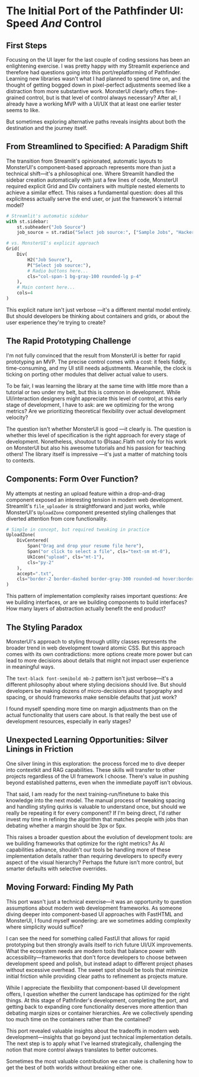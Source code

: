 # The Initial Port of the Pathfinder UI: Speed <i>And</i> Control 

## First Steps

Focusing on the UI layer for the last couple of coding sessions has been an enlightening exercise. I was pretty happy with my Streamlit experience and therefore had questions going into this port/replatforming of Pathfinder. Learning new libraries wasn't what I had planned to spend time on, and the thought of getting bogged down in pixel-perfect adjustments seemed like a distraction from more substantive work. MonsterUI clearly offers fine-grained control, but is that level of control always necessary? After all, I already have a working MVP with a UI/UX that at least one earlier tester seems to like.

But sometimes exploring alternative paths reveals insights about both the destination and the journey itself.

## From Streamlined to Specified: A Paradigm Shift

The transition from Streamlit's opinionated, automatic layouts to MonsterUI's component-based approach represents more than just a technical shift—it's a philosophical one. Where Streamlit handled the sidebar creation automatically with just a few lines of code, MonsterUI required explicit Grid and Div containers with multiple nested elements to achieve a similar effect. This raises a fundamental question: does all this explicitness actually serve the end user, or just the framework's internal model?

```python
# Streamlit's automatic sidebar
with st.sidebar:
    st.subheader("Job Source")
    job_source = st.radio("Select job source:", ["Sample Jobs", "Hacker News Jobs", "RemoteOK Jobs"])

# vs. MonsterUI's explicit approach
Grid(
    Div(
        H2("Job Source"),
        P("Select job source:"),
        # Radio buttons here...
        cls="col-span-1 bg-gray-100 rounded-lg p-4"
    ),
    # Main content here...
    cols=4
)
```

This explicit nature isn't just verbose —it's a different mental model entirely. But should developers be thinking about containers and grids, or about the user experience they're trying to create?

## The Rapid Prototyping Challenge

I'm not fully convinced that the result from MonsterUI is better for rapid prototyping an MVP. The precise control comes with a cost: it feels fiddly, time-consuming, and my UI still needs adjustments. Meanwhile, the clock is ticking on porting other modules that deliver actual value to users.

To be fair, I was learning the library at the same time with little more than a tutorial or two under my belt, but this is common in development. While UI/interaction designers might appreciate this level of control, at this early stage of development, I have to ask: are we optimizing for the wrong metrics? Are we prioritizing theoretical flexibility over actual development velocity?

The question isn't whether MonsterUI is good —it clearly is. The question is whether this level of specification is the right approach for every stage of development. Nonetheless, shoutout to @Isaac.Flath not only for his work on MonsterUI but also his awesome tutorials and his passion for teaching others! The library itself is impressive —it's just a matter of matching tools to contexts.

## Components: Form Over Function?

My attempts at nesting an upload feature within a drop-and-drag component exposed an interesting tension in modern web development. Streamlit's `file_uploader` is straightforward and just works, while MonsterUI's `UploadZone` component presented styling challenges that diverted attention from core functionality.

```python
# Simple in concept, but required tweaking in practice
UploadZone(
    DivCentered(
        Span("Drag and drop your resume file here"),
        Span("or click to select a file", cls="text-sm mt-0"),
        UkIcon("upload", cls="mt-1"),
        cls="py-2"
    ),
    accept=".txt",
    cls="border-2 border-dashed border-gray-300 rounded-md hover:border-blue-400"
)
```

This pattern of implementation complexity raises important questions: Are we building interfaces, or are we building components to build interfaces? How many layers of abstraction actually benefit the end product?

## The Styling Paradox

MonsterUI's approach to styling through utility classes represents the broader trend in web development toward atomic CSS. But this approach comes with its own contradictions: more options create more power but can lead to more decisions about details that might not impact user experience in meaningful ways.

The `text-black font-semibold mb-2` pattern isn't just verbose—it's a different philosophy about where styling decisions should live. But should developers be making dozens of micro-decisions about typography and spacing, or should frameworks make sensible defaults that just work?

I found myself spending more time on margin adjustments than on the actual functionality that users care about. Is that really the best use of development resources, especially in early stages?

## Unexpected Learning Opportunities: Silver Linings in Friction
One silver lining in this exploration: the process forced me to dive deeper into contextkit and RAG capabilities. These skills will transfer to other projects regardless of the UI framework I choose. There's value in pushing beyond established patterns, even when the immediate payoff isn't obvious.

That said, I am ready for the next training-run/finetune to bake this knowledge into the next model. The manual process of tweaking spacing and handling styling quirks is valuable to understand once, but should we really be repeating it for every component? If I'm being direct, I'd rather invest my time in refining the algorithm that matches people with jobs than debating whether a margin should be 3px or 5px.

This raises a broader question about the evolution of development tools: are we building frameworks that optimize for the right metrics? As AI capabilities advance, shouldn't our tools be handling more of these implementation details rather than requiring developers to specify every aspect of the visual hierarchy? Perhaps the future isn't more control, but smarter defaults with selective overrides.

## Moving Forward: Finding My Path

This port wasn't just a technical exercise—it was an opportunity to question assumptions about modern web development frameworks. As someone diving deeper into component-based UI approaches with FastHTML and MonsterUI, I found myself wondering: are we sometimes adding complexity where simplicity would suffice?

I can see the need for something called FastUI that allows for rapid prototyping but then strongly avails itself to rich future UI/UX improvements. What the ecosystem needs are modern tools that balance power with accessibility—frameworks that don't force developers to choose between development speed and polish, but instead adapt to different project phases without excessive overhead. The sweet spot should be tools that minimize initial friction while providing clear paths to refinement as projects mature.

While I appreciate the flexibility that component-based UI development offers, I question whether the current landscape has optimized for the right things. At this stage of Pathfinder's development,  completing the port, and getting back to expanding core functionality deserves more attention than debating margin sizes or container hierarchies. Are we collectively spending too much time on the containers rather than the contained?

This port revealed valuable insights about the tradeoffs in modern web development—insights that go beyond just technical implementation details. The next step is to apply what I've learned strategically, challenging the notion that more control always translates to better outcomes.

Sometimes the most valuable contribution we can make is challening how to get the best of both worlds without breaking either one.
